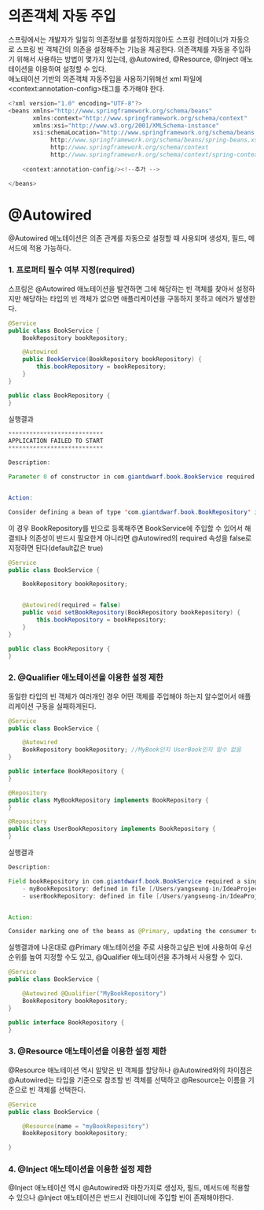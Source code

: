 # 의존객체 자동 주입
스프링에서는 개발자가 일일히 의존정보를 설정하지않아도 스프링 컨테이너가 자동으로 스프링 빈 객체간의 의존을 설정해주는 기능을 제공한다. 의존객체를 자동을 주입하기 위해서 사용하는 방법이 몇가지 있는데, @Autowired, @Resource, @Inject 애노테이션을 이용하여 설정할 수 있다.   
애노테이션 기반의 의존객체 자동주입을 사용하기위해선 xml 파일에 \<context:annotation-config>태그를 추가해야 한다.
~~~java
<?xml version="1.0" encoding="UTF-8"?>
<beans xmlns="http://www.springframework.org/schema/beans"
       xmlns:context="http://www.springframework.org/schema/context"    <!--추가 -->
       xmlns:xsi="http://www.w3.org/2001/XMLSchema-instance"
       xsi:schemaLocation="http://www.springframework.org/schema/beans
            http://www.springframework.org/schema/beans/spring-beans.xsd
            http://www.springframework.org/schema/context               <!--추가 -->
            http://www.springframework.org/schema/context/spring-context.xsd">  <!--추가 -->
    
    <context:annotation-config/><!--추가 -->

</beans>
~~~

# @Autowired
@Autowired 애노테이션은 의존 관계를 자동으로 설정할 때 사용되며 생성자, 필드, 메서드에 적용 가능하다.

### 1. 프로퍼티 필수 여부 지정(required)
스프링은 @Autowired 애노테이션을 발견하면 그에 해당하는 빈 객체를 찾아서 설정하지만 해당하는 타입의 빈 객체가 없으면 애플리케이션을 구동하지 못하고 에러가 발생한다.

~~~java
@Service
public class BookService {
    BookRepository bookRepository;

    @Autowired
    public BookService(BookRepository bookRepository) {
        this.bookRepository = bookRepository;
    }
}

public class BookRepository {
}

~~~

실행결과
~~~java
***************************
APPLICATION FAILED TO START
***************************

Description:

Parameter 0 of constructor in com.giantdwarf.book.BookService required a bean of type 'com.giantdwarf.book.BookRepository' that could not be found.


Action:

Consider defining a bean of type 'com.giantdwarf.book.BookRepository' in your configuration.
~~~
이 경우 BookRepository를 빈으로 등록해주면 BookService에 주입할 수 있어서 해결되나 의존성이 반드시 필요한게 아니라면 @Autowired의 required 속성을 false로 지정하면 된다(default값은 true)
~~~java
@Service
public class BookService {

    BookRepository bookRepository;


    @Autowired(required = false)
    public void setBookRepository(BookRepository bookRepository) {
        this.bookRepository = bookRepository;
    }
}

public class BookRepository {
}
~~~

### 2. @Qualifier 애노테이션을 이용한 설정 제한
동일한 타입의 빈 객체가 여러개인 경우 어떤 객체를 주입해야 하는지 알수없어서 애플리케이션 구동을 실패하게된다.  
~~~ java
@Service
public class BookService {

    @Autowired
    BookRepository bookRepository; //MyBook인지 UserBook인지 알수 없음
}

public interface BookRepository {
}

@Repository
public class MyBookRepository implements BookRepository {
}

@Repository
public class UserBookRepository implements BookRepository {
}

~~~
실행결과
~~~java
Description:

Field bookRepository in com.giantdwarf.book.BookService required a single bean, but 2 were found:
	- myBookRepository: defined in file [/Users/yangseung-in/IdeaProjects/demospring5/target/classes/com/giantdwarf/book/MyBookRepository.class]
	- userBookRepository: defined in file [/Users/yangseung-in/IdeaProjects/demospring5/target/classes/com/giantdwarf/book/UserBookRepository.class]


Action:

Consider marking one of the beans as @Primary, updating the consumer to accept multiple beans, or using @Qualifier to identify the bean that should be consumed
~~~

실행결과에 나온대로 @Primary 애노테이션을 주로 사용하고싶은 빈에 사용하여 우선순위를 높여 지정할 수도 있고, @Qualifier 애노테이션을 추가해서 사용할 수 있다.
~~~ java
@Service
public class BookService {

    @Autowired @Qualifier("MyBookRepository")
    BookRepository bookRepository; 
}

public interface BookRepository {
}
~~~

### 3. @Resource 애노테이션을 이용한 설정 제한
@Resource 애노테이션 역시 알맞은 빈 객체를 할당하나 @Autowired와의 차이점은 @Autowired는 타입을 기준으로 참조할 빈 객체를 선택하고 @Resource는 이름을 기준으로 빈 객체를 선택한다.
~~~java
@Service
public class BookService {

    @Resource(name = "myBookRepository")
    BookRepository bookRepository;

}
~~~

### 4. @Inject 애노테이션을 이용한 설정 제한
@Inject 애노테이션 역시 @Autowired와 마찬가지로 생성자, 필드, 메서드에 적용할수 있으나 @Inject 애노테이션은 반드시 컨테이너에 주입할 빈이 존재해야한다.